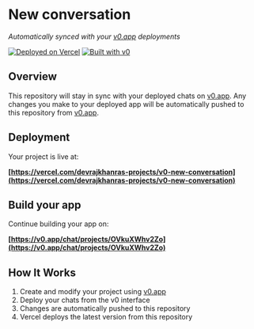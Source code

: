 # New conversation

*Automatically synced with your [v0.app](https://v0.app) deployments*

[![Deployed on Vercel](https://img.shields.io/badge/Deployed%20on-Vercel-black?style=for-the-badge&logo=vercel)](https://vercel.com/devrajkhanras-projects/v0-new-conversation)
[![Built with v0](https://img.shields.io/badge/Built%20with-v0.app-black?style=for-the-badge)](https://v0.app/chat/projects/OVkuXWhv2Zo)

## Overview

This repository will stay in sync with your deployed chats on [v0.app](https://v0.app).
Any changes you make to your deployed app will be automatically pushed to this repository from [v0.app](https://v0.app).

## Deployment

Your project is live at:

**[https://vercel.com/devrajkhanras-projects/v0-new-conversation](https://vercel.com/devrajkhanras-projects/v0-new-conversation)**

## Build your app

Continue building your app on:

**[https://v0.app/chat/projects/OVkuXWhv2Zo](https://v0.app/chat/projects/OVkuXWhv2Zo)**

## How It Works

1. Create and modify your project using [v0.app](https://v0.app)
2. Deploy your chats from the v0 interface
3. Changes are automatically pushed to this repository
4. Vercel deploys the latest version from this repository